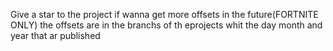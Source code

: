 Give a star to the project if wanna get more offsets in the future(FORTNITE ONLY)
the offsets are in the branchs of th eprojects whit the day month and year that ar published
